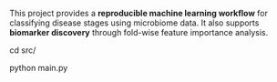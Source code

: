 This project provides a **reproducible machine learning workflow** for classifying disease stages using microbiome data. It also supports **biomarker discovery** through fold-wise feature importance analysis.

cd src/

python main.py
